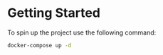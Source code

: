 # Getting Started

To spin up the project use the following command:
```bash
docker-compose up -d
```
